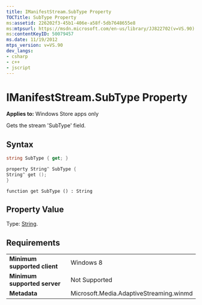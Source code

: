 ```yaml
---
title: IManifestStream.SubType Property
TOCTitle: SubType Property
ms:assetid: 226202f3-45b1-406e-a58f-5db7648655e8
ms:mtpsurl: https://msdn.microsoft.com/en-us/library/JJ822702(v=VS.90)
ms:contentKeyID: 50079457
ms.date: 11/19/2012
mtps_version: v=VS.90
dev_langs:
- csharp
- c++
- jscript
---
```


# IManifestStream.SubType Property

**Applies to:** Windows Store apps only

Gets the stream 'SubType' field.

## Syntax

``` csharp
string SubType { get; }
```

``` c++
property String^ SubType {
String^ get ();
}
```

``` jscript
function get SubType () : String
```

## Property Value

Type: [String](https://msdn.microsoft.com/en-us/library/s1wwdcbf\(v=vs.90\)).

## Requirements

|||
|--- |--- |
|**Minimum supported client**|Windows 8|
|**Minimum supported server**|Not Supported|
|**Metadata**|Microsoft.Media.AdaptiveStreaming.winmd|

